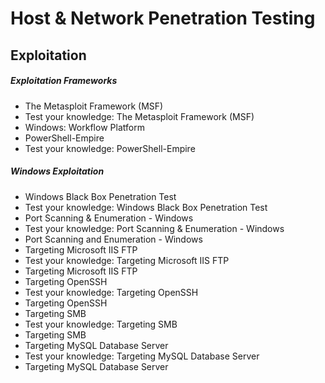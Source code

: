 # Host & Network Penetration Testing
## Exploitation
##### Exploitation Frameworks
- The Metasploit Framework (MSF)
- Test your knowledge: The Metasploit Framework (MSF)
- Windows: Workflow Platform
- PowerShell-Empire
- Test your knowledge: PowerShell-Empire
##### Windows Exploitation
- Windows Black Box Penetration Test
- Test your knowledge: Windows Black Box Penetration Test
- Port Scanning & Enumeration - Windows
- Test your knowledge: Port Scanning & Enumeration - Windows
- Port Scanning and Enumeration - Windows
- Targeting Microsoft IIS FTP
- Test your knowledge: Targeting Microsoft IIS FTP
- Targeting Microsoft IIS FTP
- Targeting OpenSSH
- Test your knowledge: Targeting OpenSSH
- Targeting OpenSSH
- Targeting SMB
- Test your knowledge: Targeting SMB
- Targeting SMB
- Targeting MySQL Database Server
- Test your knowledge: Targeting MySQL Database Server
- Targeting MySQL Database Server 